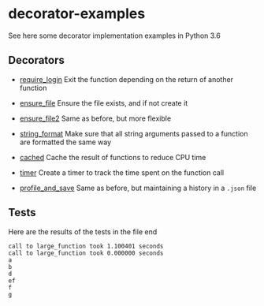 # decorator-examples

See here some decorator implementation examples in Python 3.6

## Decorators

- [require_login](https://github.com/AndreMicheletti/decorator-examples/blob/master/decorator_examples.py#L10)
Exit the function depending on the return of another function

- [ensure_file](https://github.com/AndreMicheletti/decorator-examples/blob/master/decorator_examples.py#L21)
Ensure the file exists, and if not create it

- [ensure_file2](https://github.com/AndreMicheletti/decorator-examples/blob/master/decorator_examples.py#L33)
Same as before, but more flexible

- [string_format](https://github.com/AndreMicheletti/decorator-examples/blob/master/decorator_examples.py#L47)
Make sure that all string arguments passed to a function are formatted the same way

- [cached](https://github.com/AndreMicheletti/decorator-examples/blob/master/decorator_examples.py#L70)
Cache the result of functions to reduce CPU time

- [timer](https://github.com/AndreMicheletti/decorator-examples/blob/master/decorator_examples.py#L91)
Create a timer to track the time spent on the function call

- [profile_and_save](https://github.com/AndreMicheletti/decorator-examples/blob/master/decorator_examples.py#L105)
Same as before, but maintaining a history in a `.json` file

## Tests

Here are the results of the tests in the file end

```Shell
call to large_function took 1.100401 seconds
call to large_function took 0.000000 seconds
a
b
d
ef
f
g
```

